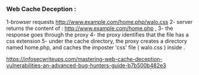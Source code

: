 ### Web Cache Deception :  

1-browser requests http://www.example.com/home.php/walo.css
2- server returns the content of :  http://www.example.com/home.php ,
3- the response goes through the proxy
4- the proxy identifies that the file has a css extension
5- under the cache directory, the proxy creates a directory named home.php,
   and caches the imposter 'css' file ( walo.css ) inside . 

https://infosecwriteups.com/mastering-web-cache-deception-vulnerabilities-an-advanced-bug-hunters-guide-b7b500b482e3